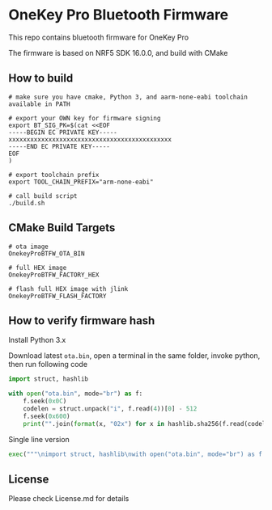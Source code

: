 # OneKey Pro Bluetooth Firmware

This repo contains bluetooth firmware for OneKey Pro

The firmware is based on NRF5 SDK 16.0.0, and build with CMake

## How to build

```shell
# make sure you have cmake, Python 3, and aarm-none-eabi toolchain available in PATH

# export your OWN key for firmware signing
export BT_SIG_PK=$(cat <<EOF
-----BEGIN EC PRIVATE KEY-----
xxxxxxxxxxxxxxxxxxxxxxxxxxxxxxxxxxxxxxxxxxxxx
-----END EC PRIVATE KEY-----
EOF
)

# export toolchain prefix
export TOOL_CHAIN_PREFIX="arm-none-eabi"

# call build script
./build.sh
```

## CMake Build Targets

```shell
# ota image
OnekeyProBTFW_OTA_BIN

# full HEX image
OnekeyProBTFW_FACTORY_HEX

# flash full HEX image with jlink
OnekeyProBTFW_FLASH_FACTORY
```

## How to verify firmware hash

Install Python 3.x

Download latest `ota.bin`, open a terminal in the same folder, invoke python, then run following code

```python
import struct, hashlib

with open("ota.bin", mode="br") as f:
    f.seek(0x0C)
    codelen = struct.unpack("i", f.read(4))[0] - 512
    f.seek(0x600)
    print("".join(format(x, "02x") for x in hashlib.sha256(f.read(codelen)).digest()))
```

Single line version

```python
exec("""\nimport struct, hashlib\nwith open("ota.bin", mode="br") as f:\n    f.seek(0x0C)\n    codelen = struct.unpack("i", f.read(4))[0] - 512\n    f.seek(0x600)\n    print("".join(format(x, "02x") for x in hashlib.sha256(f.read(codelen)).digest()))\n""")
```

## License

Please check License.md for details
